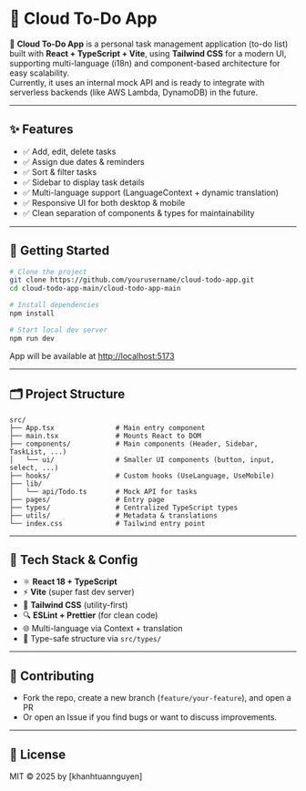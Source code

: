 # 📌 Cloud To-Do App

🚀 **Cloud To-Do App** is a personal task management application (to-do list) built with **React + TypeScript + Vite**, using **Tailwind CSS** for a modern UI, supporting multi-language (i18n) and component-based architecture for easy scalability.  
Currently, it uses an internal mock API and is ready to integrate with serverless backends (like AWS Lambda, DynamoDB) in the future.

---

## ✨ Features

- ✅ Add, edit, delete tasks
- ✅ Assign due dates & reminders
- ✅ Sort & filter tasks
- ✅ Sidebar to display task details
- ✅ Multi-language support (LanguageContext + dynamic translation)
- ✅ Responsive UI for both desktop & mobile
- ✅ Clean separation of components & types for maintainability

---

## 🚀 Getting Started

```bash
# Clone the project
git clone https://github.com/yourusername/cloud-todo-app.git
cd cloud-todo-app-main/cloud-todo-app-main

# Install dependencies
npm install

# Start local dev server
npm run dev
```

App will be available at [http://localhost:5173](http://localhost:5173)

---

## 🗂 Project Structure

```
src/
├── App.tsx               # Main entry component
├── main.tsx              # Mounts React to DOM
├── components/           # Main components (Header, Sidebar, TaskList, ...)
│   └── ui/               # Smaller UI components (button, input, select, ...)
├── hooks/                # Custom hooks (UseLanguage, UseMobile)
├── lib/                  
│   └── api/Todo.ts       # Mock API for tasks
├── pages/                # Entry page
├── types/                # Centralized TypeScript types
├── utils/                # Metadata & translations
└── index.css             # Tailwind entry point
```

---

## 🔧 Tech Stack & Config

- ⚛ **React 18 + TypeScript**
- ⚡ **Vite** (super fast dev server)
- 🎨 **Tailwind CSS** (utility-first)
- 🔍 **ESLint + Prettier** (for clean code)
- 🌐 Multi-language via Context + translation
- 📁 Type-safe structure via `src/types/`

---

## 🤝 Contributing

- Fork the repo, create a new branch (`feature/your-feature`), and open a PR
- Or open an Issue if you find bugs or want to discuss improvements.

---

## 📜 License

MIT © 2025 by [khanhtuannguyen]
